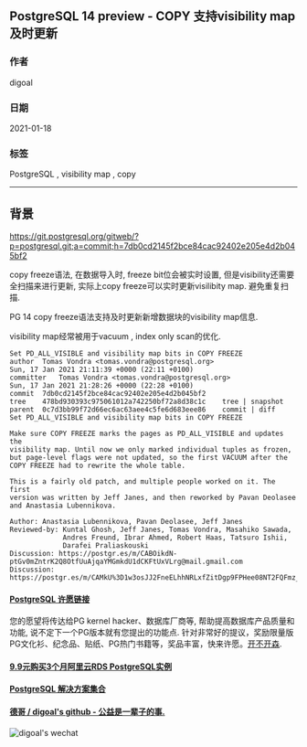 ## PostgreSQL 14 preview - COPY 支持visibility map及时更新    
      
### 作者      
digoal      
      
### 日期      
2021-01-18      
      
### 标签      
PostgreSQL , visibility map , copy     
      
----      
      
## 背景      
https://git.postgresql.org/gitweb/?p=postgresql.git;a=commit;h=7db0cd2145f2bce84cac92402e205e4d2b045bf2  
  
copy freeze语法, 在数据导入时, freeze bit位会被实时设置, 但是visibility还需要全扫描来进行更新, 实际上copy freeze可以实时更新visilibity map. 避免重复扫描.  
  
PG 14 copy freeze语法支持及时更新新增数据块的visibility map信息.   
  
visibility map经常被用于vacuum , index only scan的优化.   
  
```  
Set PD_ALL_VISIBLE and visibility map bits in COPY FREEZE  
author	Tomas Vondra <tomas.vondra@postgresql.org>	  
Sun, 17 Jan 2021 21:11:39 +0000 (22:11 +0100)  
committer	Tomas Vondra <tomas.vondra@postgresql.org>	  
Sun, 17 Jan 2021 21:28:26 +0000 (22:28 +0100)  
commit	7db0cd2145f2bce84cac92402e205e4d2b045bf2  
tree	478bd930393c975061012a742250bf72a8d38c1c	tree | snapshot  
parent	0c7d3bb99f72d66ec6ac63aee4c5fe6d683eee86	commit | diff  
Set PD_ALL_VISIBLE and visibility map bits in COPY FREEZE  
  
Make sure COPY FREEZE marks the pages as PD_ALL_VISIBLE and updates the  
visibility map. Until now we only marked individual tuples as frozen,  
but page-level flags were not updated, so the first VACUUM after the  
COPY FREEZE had to rewrite the whole table.  
  
This is a fairly old patch, and multiple people worked on it. The first  
version was written by Jeff Janes, and then reworked by Pavan Deolasee  
and Anastasia Lubennikova.  
  
Author: Anastasia Lubennikova, Pavan Deolasee, Jeff Janes  
Reviewed-by: Kuntal Ghosh, Jeff Janes, Tomas Vondra, Masahiko Sawada,  
             Andres Freund, Ibrar Ahmed, Robert Haas, Tatsuro Ishii,  
             Darafei Praliaskouski  
Discussion: https://postgr.es/m/CABOikdN-ptGv0mZntrK2Q8OtfUuAjqaYMGmkdU1dCKFtUxVLrg@mail.gmail.com  
Discussion: https://postgr.es/m/CAMkU%3D1w3osJJ2FneELhhNRLxfZitDgp9FPHee08NT2FQFmz_pQ%40mail.gmail.com  
```  
  
  
#### [PostgreSQL 许愿链接](https://github.com/digoal/blog/issues/76 "269ac3d1c492e938c0191101c7238216")
您的愿望将传达给PG kernel hacker、数据库厂商等, 帮助提高数据库产品质量和功能, 说不定下一个PG版本就有您提出的功能点. 针对非常好的提议，奖励限量版PG文化衫、纪念品、贴纸、PG热门书籍等，奖品丰富，快来许愿。[开不开森](https://github.com/digoal/blog/issues/76 "269ac3d1c492e938c0191101c7238216").  
  
  
#### [9.9元购买3个月阿里云RDS PostgreSQL实例](https://www.aliyun.com/database/postgresqlactivity "57258f76c37864c6e6d23383d05714ea")
  
  
#### [PostgreSQL 解决方案集合](https://yq.aliyun.com/topic/118 "40cff096e9ed7122c512b35d8561d9c8")
  
  
#### [德哥 / digoal's github - 公益是一辈子的事.](https://github.com/digoal/blog/blob/master/README.md "22709685feb7cab07d30f30387f0a9ae")
  
  
![digoal's wechat](../pic/digoal_weixin.jpg "f7ad92eeba24523fd47a6e1a0e691b59")
  
